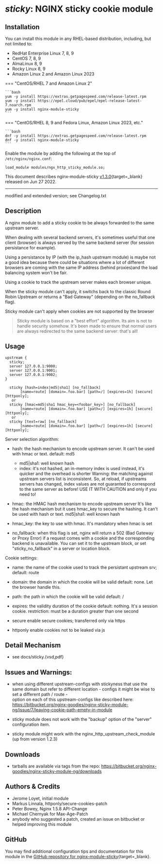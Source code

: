 # *sticky*: NGINX sticky cookie module


## Installation

You can install this module in any RHEL-based distribution, including, but not limited to:

* RedHat Enterprise Linux 7, 8, 9
* CentOS 7, 8, 9
* AlmaLinux 8, 9
* Rocky Linux 8, 9
* Amazon Linux 2 and Amazon Linux 2023

=== "CentOS/RHEL 7 and Amazon Linux 2"

    ```bash
    yum -y install https://extras.getpagespeed.com/release-latest.rpm
    yum -y install https://epel.cloud/pub/epel/epel-release-latest-7.noarch.rpm 
    yum -y install nginx-module-sticky
    ```
 
=== "CentOS/RHEL 8, 9 and Fedora Linux, Amazon Linux 2023, etc."

    ```bash
    dnf -y install https://extras.getpagespeed.com/release-latest.rpm 
    dnf -y install nginx-module-sticky
    ```

Enable the module by adding the following at the top of `/etc/nginx/nginx.conf`:

```nginx
load_module modules/ngx_http_sticky_module.so;
```


This document describes nginx-module-sticky [v1.3.0](https://github.com/dvershinin/nginx-sticky-module-ng/releases/tag/v1.3.0){target=_blank} 
released on Jun 27 2022.

<hr />


modified and extended version; see Changelog.txt 

## Description

A nginx module to add a sticky cookie to be always forwarded to the same
upstream server.

When dealing with several backend servers, it's sometimes useful that one
client (browser) is always served by the same backend server
(for session persistance for example).

Using a persistance by IP (with the ip_hash upstream module) is maybe not
a good idea because there could be situations where a lot of different
browsers are coming with the same IP address (behind proxies)and the load
balancing system won't be fair.

Using a cookie to track the upstream server makes each browser unique.

When the sticky module can't apply, it switchs back to the classic Round Robin
Upstream or returns a "Bad Gateway" (depending on the no_fallback flag).

Sticky module can't apply when cookies are not supported by the browser

> Sticky module is based on a "best effort" algorithm. Its aim is not to handle
> security somehow. It's been made to ensure that normal users are always
> redirected to the same  backend server: that's all!

## Usage

    upstream {
      sticky;
      server 127.0.0.1:9000;
      server 127.0.0.1:9001;
      server 127.0.0.1:9002;
    }

	  sticky [hash=index|md5|sha1] [no_fallback]
           [name=route] [domain=.foo.bar] [path=/] [expires=1h] [secure] [httponly];
       or
	  sticky [hmac=md5|sha1 hmac_key=<foobar_key>] [no_fallback]
           [name=route] [domain=.foo.bar] [path=/] [expires=1h] [secure] [httponly];
       or
	  sticky [text=raw] [no_fallback]
           [name=route] [domain=.foo.bar] [path=/] [expires=1h] [secure] [httponly];

Server selection algorithm:
- hash:    the hash mechanism to encode upstream server. It can't be used with hmac or text.
  default: md5

    - md5|sha1: well known hash
    - index:    it's not hashed, an in-memory index is used instead, it's quicker and the overhead is shorter
    Warning: the matching against upstream servers list
    is inconsistent. So, at reload, if upstreams servers
    has changed, index values are not guaranted to
    correspond to the same server as before!
    USE IT WITH CAUTION and only if you need to!

- hmac:    the HMAC hash mechanism to encode upstream server
    It's like the hash mechanism but it uses hmac_key
    to secure the hashing. It can't be used with hash or text.
    md5|sha1: well known hash

- hmac_key: the key to use with hmac. It's mandatory when hmac is set

- no_fallback: when this flag is set, nginx will return a 502 (Bad Gateway or
              Proxy Error) if a request comes with a cookie and the
              corresponding backend is unavailable. You can set it to the
              upstream block, or set "sticky_no_fallback" in a server or
              location block.

Cookie settings:
- name:    the name of the cookie used to track the persistant upstream srv;
  default: route

- domain:  the domain in which the cookie will be valid
  default: none. Let the browser handle this.

- path:    the path in which the cookie will be valid
  default: /

- expires: the validity duration of the cookie
  default: nothing. It's a session cookie.
  restriction: must be a duration greater than one second

- secure    enable secure cookies; transferred only via https
- httponly  enable cookies not to be leaked via js


## Detail Mechanism

- see docs/sticky.{vsd,pdf}	

## Issues and Warnings:

- when using different upstream-configs with stickyness that use the same domain but 
  refer to different location - configs it might be wise to set a different path / route -  
  option on each of this upstream-configs like described here:
  https://bitbucket.org/nginx-goodies/nginx-sticky-module-ng/issue/7/leaving-cookie-path-empty-in-module

- sticky module does not work with the "backup" option of the "server" configuration item.
- sticky module might work with the nginx_http_upstream_check_module (up from version 1.2.3)
  


## Downloads

- tarballs are available via tags from the repo: https://bitbucket.org/nginx-goodies/nginx-sticky-module-ng/downloads


## Authors & Credits

- Jerome Loyet, initial module
- Markus Linnala, httponly/secure-cookies-patch
- Peter Bowey, Nginx 1.5.8 API-Change 
- Michael Chernyak for Max-Age-Patch 
- anybody who suggested a patch, created an issue on bitbucket or helped improving this module 



## GitHub

You may find additional configuration tips and documentation for this module in the [GitHub 
repository for 
nginx-module-sticky](https://github.com/dvershinin/nginx-sticky-module-ng){target=_blank}.